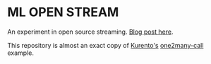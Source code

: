 # ML OPEN STREAM

An experiment in open source streaming. [Blog post here](http://blob.tomerweller.com/open-live-streaming-in-two-hours).

This repository is almost an exact copy of [Kurento's](http://www.kurento.org/) [one2many-call](https://github.com/Kurento/kurento-tutorial-node/tree/master/kurento-one2many-call) example.